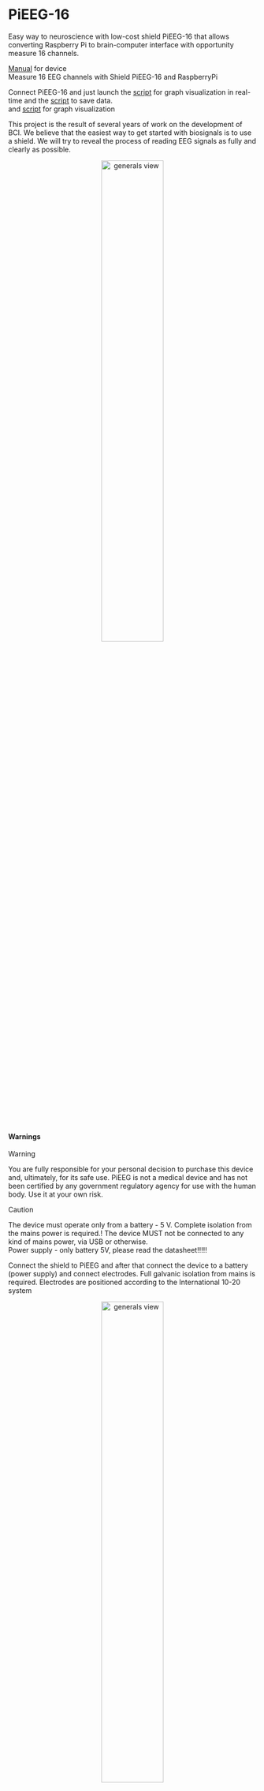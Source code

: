 # PiEEG-16
Easy way to neuroscience with low-cost shield PiEEG-16 that allows converting Raspberry Pi to brain-computer interface with opportunity measure 16 channels.     

[Manual](https://colab.research.google.com/drive/1xW6fwzVdLH83zHoorjeWai6SdZoOanfA#scrollTo=nqHXFBm6J2XF) for device   
Measure 16 EEG channels with Shield PiEEG-16 and RaspberryPi

Connect PiEEG-16 and just launch the [script](https://github.com/pieeg-club/PiEEG-16/blob/main/GUI/1.Graph.Py) for graph visualization in real-time and the [script](https://github.com/pieeg-club/PiEEG-16/blob/main/Save_data/1.Save_Data.py) to save data.   
and [script](https://github.com/pieeg-club/PiEEG-16/blob/main/Save_data/2.Data_Vis_Graph_All_in_one.py ) for graph visualization   


This project is the result of several years of work on the development of BCI. We believe that the easiest way to get started with biosignals is to use a shield. We will try to reveal the process of reading EEG signals as fully and clearly as possible.

<p align="center">
  <img src="https://github.com/pieeg-club/PiEEG-16/blob/main/images/pieeg.jpeg" width="50%" height="50%" alt="generals view">
</p>

#### Warnings
>[!WARNING]
> You are fully responsible for your personal decision to purchase this device and, ultimately, for its safe use. PiEEG is not a medical device and has not been certified by any government regulatory agency for use with the human body. Use it at your own risk.  

>[!CAUTION]
> The device must operate only from a battery - 5 V. Complete isolation from the mains power is required.! The device MUST not be connected to any kind of mains power, via USB or otherwise.   
> Power supply - only battery 5V, please read the datasheet!!!!!  

Connect the shield to PiEEG and after that connect the device to a battery (power supply) and connect electrodes. Full galvanic isolation from mains is required.
Electrodes are positioned according to the International 10-20 system ​

<p align="center">
  <img src="https://github.com/pieeg-club/PiEEG-16/blob/main/images/all.png" width="50%" height="50%" alt="generals view">
</p>

 Artifact test (Dry Electrodes, no Gel) with [Dataset](https://github.com/pieeg-club/PiEEG-16/blob/main/Dataset/2.Chewing_Blinking.xlsx)  

The process of measuring chewing and blinking artifacts using dry electrodes (Fz). Chewing occurred in the following sequence: 4 times, 3 times, 2, and 1 time, and the same for the blinking process. The y-axis is the processed EEG signal after passing filter bands of 1-40 Hz in microvolts and with 250 samples per second
<p align="center">
  <img src="https://github.com/pieeg-club/PiEEG-16/blob/main/images/1chewing.bmp" width="50%" height="50%" alt="generals view">
</p>

Alpha test (Dry Electrodes, no Gel, 5-sec eyes closed, 5-sec eyes closed and again) with [Dataset](https://github.com/pieeg-club/PiEEG-16/blob/main/Dataset/3.Alpha_test.xlsx)
     
The process of recording an EEG signal from an electrode (Fz) with eyes open and closed. The y-axis is the processed EEG signal after passing filter bands of 8-12Hz in microvolts and with 250 samples per second

<p align="center">
  <img src="https://github.com/pieeg-club/PiEEG-16/blob/main/images/1alpha.bmp" width="50%" height="50%" alt="generals view">
</p>

Alpha test with wavelet (Dry Electrodes, no Gel, 5-sec eyes closed, 5-sec eyes closed and again) with [Dataset](https://github.com/pieeg-club/PiEEG-16/blob/main/Dataset/3.Alpha_test.xlsx)  
<p align="center">
  <img src="https://github.com/pieeg-club/PiEEG-16/blob/main/images/alpha.bmp" width="50%" height="50%" alt="generals view">
</p>



Where to use
<p align="center">
  <img src= "https://github.com/pieeg-club/PiEEG-16/blob/main/images/Connection.jpeg" width="80%" height="80%" alt="generals view">
</p>

How to connect  
<p align="center">
  <img src= "https://github.com/pieeg-club/PiEEG-16/blob/main/images/Connection.bmp" width="80%" height="80%" alt="generals view">
</p>

YouTube
<p align="center">
[![Youtube](https://github.com/pieeg-club/PiEEG-16/blob/main/images/youtube.jpg)](https://youtu.be/tjCazk2Efqs)    
</p>

#### Citation   
Soon  

#### Contacts
Full support in the [Forum](https://pieeg.com/forum-pieeg-low-cost-brain-computer-interface/)   
http://pieeg.com/  
[LinkedIn](https://www.linkedin.com/company/96475004/admin/feed/posts/)   
